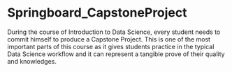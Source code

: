 # Springboard_CapstoneProject
During the course of Introduction to Data Science, every student needs to commit himself to produce a Capstone Project. This is one of the most important parts of this course as it gives students practice in the typical Data Science workflow and it can represent a tangible prove of their quality and knowledges.
